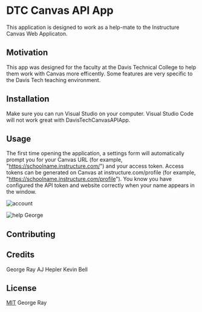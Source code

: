 # DTC Canvas API App
This application is designed to work as a help-mate to the Instructure Canvas Web Applicaton.

## Motivation
This app was designed for the faculty at the Davis Technical College to help them work with Canvas more efficently. Some features are very specific to the Davis Tech teaching environment.

## Installation
Make sure you can run Visual Studio on your computer. Visual Studio Code will not work great with DavisTechCanvasAPIApp. 

## Usage
The first time opening the application, a settings form will automatically prompt you for your Canvas URL (for example, "https://schoolname.instructure.com/") and your access token. Access tokens can be generated on Canvas at instructure.com/profile (for example, "https://schoolname.instructure.com/profile"). You know you have configured the API token and website correctly when your name appears in the window. 

![account](https://github.com/bell-kevin/DavisTechCanvasAPIApp/blob/master/account.PNG)

![help George](https://github.com/bell-kevin/DavisTechCanvasAPIApp/blob/master/help.PNG)

## Contributing

## Credits
George Ray
AJ Hepler
Kevin Bell

## License
[MIT](https://choosealicense.com/licenses/mit/) George Ray
